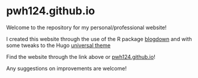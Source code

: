 # pwh124.github.io

Welcome to the repository for my personal/professional website!

I created this website through the use of the R package [blogdown](https://bookdown.org/yihui/blogdown/) and with some tweaks to the Hugo [universal theme](https://github.com/devcows/hugo-universal-theme)

Find the website through the link above or [pwh124.github.io](pwh124.github.io)!

Any suggestions on improvements are welcome!
